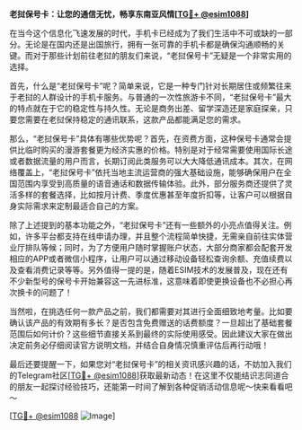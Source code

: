 **老挝保号卡：让您的通信无忧，畅享东南亚风情[[TG💪+ @esim1088](https://t.me/s/esim1088)]**

在当今这个信息化飞速发展的时代，手机卡已经成为了我们生活中不可或缺的一部分。无论是在国内还是出国旅行，拥有一张可靠的手机卡都是确保沟通顺畅的关键。而对于那些计划前往老挝的朋友们来说，“老挝保号卡”无疑是一个非常实用的选择。

首先，什么是“老挝保号卡”呢？简单来说，它是一种专门针对长期居住或频繁往来于老挝的人群设计的手机卡服务。与普通的一次性旅游卡不同，“老挝保号卡”最大的特点就在于它的稳定性与持久性。无论是商务出差、留学深造还是家庭探亲，只要您需要在老挝保持稳定的通讯联系，这款产品都能满足您的需求。

那么，“老挝保号卡”具体有哪些优势呢？首先，在资费方面，这种保号卡通常会提供比临时购买的漫游套餐更为经济实惠的价格。特别是对于经常需要使用国际长途或者数据流量的用户而言，长期订阅此类服务可以大大降低通讯成本。其次，在网络覆盖上，“老挝保号卡”依托当地主流运营商的强大基础设施，能够确保用户在全国范围内享受到高质量的语音通话和数据传输体验。此外，部分服务商还提供了灵活多样的套餐选择，比如按月计费、季度优惠甚至年度折扣等，让客户可以根据自身实际需求来定制最适合自己的方案。

除了上述提到的基本功能之外，“老挝保号卡”还有一些额外的小亮点值得关注。例如，许多平台都支持在线申请办理，并且整个流程简单快捷，无需亲自前往实体营业厅排队等候；同时，为了方便用户随时掌握账户状态，大部分商家都会配套开发相应的APP或者微信小程序，让用户可以通过移动设备轻松查询余额、充值续费以及查看消费记录等等。另外值得一提的是，随着ESIM技术的发展普及，现在还有不少新型号的保号卡开始兼容这一先进标准，这意味着即使更换设备也不必担心再次换卡的问题了！

当然啦，在挑选任何一款产品之前，我们都需要对其进行全面细致地考量。比如要确认该产品的有效期有多长？是否包含免费赠送的话费额度？一旦超出了基础套餐范围后如何计价？这些细节直接关系到最终的实际使用感受。因此建议大家在做出决定前务必仔细阅读官方说明文档，并结合自身情况慎重评估后再行动哦！

最后还要提醒一下，如果您对“老挝保号卡”的相关资讯感兴趣的话，不妨加入我们的Telegram社区[[TG💪+ @esim1088](https://t.me/s/esim1088)]获取最新动态！在这里不仅能结识志同道合的朋友一起探讨经验技巧，还能第一时间了解到各种促销活动信息呢～快来看看吧～

[[TG💪+ @esim1088](https://t.me/s/esim1088) ![Image](https://i.postimg.cc/4NQfJmqS/Snipaste-2025-05-13-00-14-12.png)]